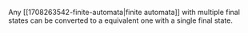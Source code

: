 Any [[1708263542-finite-automata|finite automata]] with multiple final states can be converted to a equivalent one with a single final state.